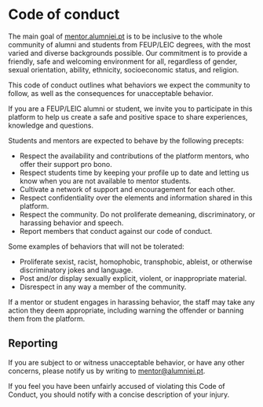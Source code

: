 # Code of conduct

The main goal of [mentor.alumniei.pt](/) is to be inclusive to the whole
community of alumni and students from FEUP/LEIC degrees, with the most varied
and diverse backgrounds possible. Our commitment is to provide a friendly, safe
and welcoming environment for all, regardless of gender, sexual orientation,
ability, ethnicity, socioeconomic status, and religion.

This code of conduct outlines what behaviors we expect the community to follow,
as well as the consequences for unacceptable behavior.

If you are a FEUP/LEIC alumni or student, we invite you to participate in this
platform to help us create a safe and positive space to share experiences,
knowledge and questions.

Students and mentors are expected to behave by the following precepts:

- Respect the availability and contributions of the platform mentors, who offer
  their support pro bono.
- Respect students time by keeping your profile up to date and letting us know
  when you are not available to mentor students.
- Cultivate a network of support and encouragement for each other.
- Respect confidentiality over the elements and information shared in this
  platform.
- Respect the community. Do not proliferate demeaning, discriminatory, or
  harassing behavior and speech.
- Report members that conduct against our code of conduct.

Some examples of behaviors that will not be tolerated:

- Proliferate sexist, racist, homophobic, transphobic, ableist, or otherwise
  discriminatory jokes and language.
- Post and/or display sexually explicit, violent, or inappropriate material.
- Disrespect in any way a member of the community.

If a mentor or student engages in harassing behavior, the staff may take any
action they deem appropriate, including warning the offender or banning them
from the platform.

## Reporting

If you are subject to or witness unacceptable behavior, or have any other
concerns, please notify us by writing to [mentor@alumniei.pt](mailto:mentor@alumniei.pt).

If you feel you have been unfairly accused of violating this Code of Conduct,
you should notify with a concise description of your injury.
